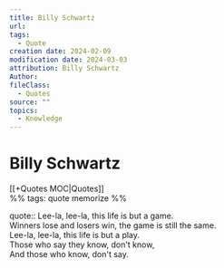 ```yaml
---
title: Billy Schwartz
url: 
tags:
  - Quote
creation date: 2024-02-09
modification date: 2024-03-03
attribution: Billy Schwartz
Author: 
fileClass:
  - Quotes
source: ""
topics:
  - Knowledge
---
```


# Billy Schwartz

[[+Quotes MOC|Quotes]]  
%% tags: quote memorize %%

quote:: Lee-la, lee-la, this life is but a game.  
Winners lose and losers win, the game is still the same.  
Lee-la, lee-la, this life is but a play.  
Those who say they know, don't know,  
And those who know, don't say.
